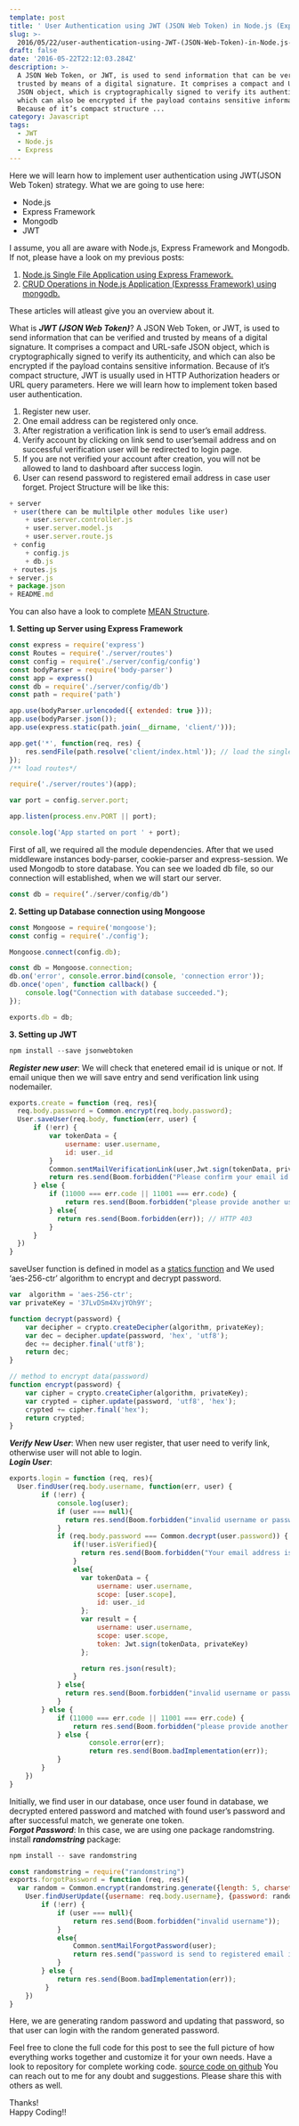 ```yaml
---
template: post
title: ' User Authentication using JWT (JSON Web Token) in Node.js (Express Framework)'
slug: >-
  2016/05/22/user-authentication-using-JWT-(JSON-Web-Token)-in-Node.js-(express=framework)
draft: false
date: '2016-05-22T22:12:03.284Z'
description: >-
  A JSON Web Token, or JWT, is used to send information that can be verified and
  trusted by means of a digital signature. It comprises a compact and URL-safe
  JSON object, which is cryptographically signed to verify its authenticity, and
  which can also be encrypted if the payload contains sensitive information.
  Because of it’s compact structure ...
category: Javascript
tags:
  - JWT
  - Node.js
  - Express
---
```


Here we will learn how to implement user authentication using JWT(JSON Web Token) strategy. What we are going to use here:

* Node.js
* Express Framework
* Mongodb
* JWT

I assume, you all are aware with Node.js, Express Framework and Mongodb. If not, please have a look on my previous posts:

1. [Node.js Single File Application using Express Framework.](http://thepandeysoni.org/2016/02/05/node.js-single-file-application-using-express-framework/)
1. [CRUD Operations in Node.js Application (Expresss Framework) using mongodb.](http://thepandeysoni.org/2016/04/05/CRUD-operations-in-node.js-application-(expresss=framework)-using-mongodb/)

These articles will atleast give you an overview about it.

What is **_JWT (JSON Web Token)_**?
A JSON Web Token, or JWT, is used to send information that can be verified and trusted by means of a digital signature. It comprises a compact and URL-safe JSON object, which is cryptographically signed to verify its authenticity, and which can also be encrypted if the payload contains sensitive information. Because of it’s compact structure, JWT is usually used in HTTP Authorization headers or URL query parameters.
Here we will learn how to implement token based user authentication.
1. Register new user. 
2. One email address can be registered only once.
3. After registration a verification link is send to user’s email address.
4. Verify account by clicking on link send to user’semail address and on successful verification user will be redirected to login page.
5. If you are not verified your account after creation, you will not be allowed to land to dashboard after success login.
7. User can resend password to registered email address in case user forget.
Project Structure will be like this:

```js
+ server
 + user(there can be multilple other modules like user)
    + user.server.controller.js
    + user.server.model.js
    + user.server.route.js
 + config
    + config.js
    + db.js
 + routes.js
+ server.js
+ package.json
+ README.md
```
You can also have a look to complete [MEAN Structure](http://thepandeysoni.org/2016/05/07/CRUD-Operation-with-UI-integration-(Angular.js)/).

**1. Setting up Server using Express Framework**

```js
const express = require('express')
const Routes = require('./server/routes')
const config = require('./server/config/config')
const bodyParser = require('body-parser')
const app = express()
const db = require('./server/config/db')
const path = require('path')

app.use(bodyParser.urlencoded({ extended: true }));
app.use(bodyParser.json());
app.use(express.static(path.join(__dirname, 'client/')));

app.get('*', function(req, res) {
    res.sendFile(path.resolve('client/index.html')); // load the single view file (angular will handle the page changes on the front-end)
});
/** load routes*/

require('./server/routes')(app);

var port = config.server.port;

app.listen(process.env.PORT || port);

console.log('App started on port ' + port);
```
First of all, we required all the module dependencies. After that we used middleware instances body-parser, cookie-parser and express-session. We used Mongodb to store database. You can see we loaded db file, so our connection will established, when we will start our server.
```js
const db = require(‘./server/config/db’)
```
**2. Setting up Database connection using Mongoose**
```js
const Mongoose = require('mongoose');
const config = require('./config');

Mongoose.connect(config.db);

const db = Mongoose.connection;
db.on('error', console.error.bind(console, 'connection error'));
db.once('open', function callback() {
    console.log("Connection with database succeeded.");
});

exports.db = db;
```
**3. Setting up JWT**
```js
npm install --save jsonwebtoken
```
**_Register new user_**: We will check that enetered email id is unique or not. If email unique then we will save entry and send verification link using nodemailer.

```js
exports.create = function (req, res){
  req.body.password = Common.encrypt(req.body.password);
  User.saveUser(req.body, function(err, user) {
      if (!err) {
          var tokenData = {
              username: user.username,
              id: user._id
          }
          Common.sentMailVerificationLink(user,Jwt.sign(tokenData, privateKey));
          return res.send(Boom.forbidden("Please confirm your email id by clicking on link in email"));
      } else {
          if (11000 === err.code || 11001 === err.code) {
              return res.send(Boom.forbidden("please provide another user email"));
          } else{
            return res.send(Boom.forbidden(err)); // HTTP 403
          }
      }
  })
}
```
saveUser function is defined in model as a [statics function]() and We used ‘aes-256-ctr’ algorithm to encrypt and decrypt password.

```js
var  algorithm = 'aes-256-ctr';
var privateKey = '37LvDSm4XvjYOh9Y';

function decrypt(password) {
    var decipher = crypto.createDecipher(algorithm, privateKey);
    var dec = decipher.update(password, 'hex', 'utf8');
    dec += decipher.final('utf8');
    return dec;
}

// method to encrypt data(password)
function encrypt(password) {
    var cipher = crypto.createCipher(algorithm, privateKey);
    var crypted = cipher.update(password, 'utf8', 'hex');
    crypted += cipher.final('hex');
    return crypted;
}
```
**_Verify New User_**: When new user register, that user need to verify link, otherwise user will not able to login.  
**_Login User_**:
```js
exports.login = function (req, res){
  User.findUser(req.body.username, function(err, user) {
        if (!err) {
            console.log(user);
            if (user === null){
              return res.send(Boom.forbidden("invalid username or password"));
            }
            if (req.body.password === Common.decrypt(user.password)) {
                if(!user.isVerified){
                  return res.send(Boom.forbidden("Your email address is not verified. please verify your email address to proceed"));
                }
                else{ 
                  var tokenData = {
                      username: user.username,
                      scope: [user.scope],
                      id: user._id
                  };
                  var result = {
                      username: user.username,
                      scope: user.scope,
                      token: Jwt.sign(tokenData, privateKey)
                  };

                  return res.json(result);
                }
            } else{
              return res.send(Boom.forbidden("invalid username or password"));
            }
        } else {
            if (11000 === err.code || 11001 === err.code) {
                return res.send(Boom.forbidden("please provide another user email"));
            } else {
                    console.error(err);
                    return res.send(Boom.badImplementation(err));
            } 
        }
    })
}
```
Initially, we find user in our database, once user found in database, we decrypted entered password and matched with found user’s password and after successful match, we generate one token.  
**_Forgot Password_**: In this case, we are using one package randomstring. install **_randomstring_** package:

```js
npm install -- save randomstring
```

```js
const randomstring = require("randomstring")
exports.forgotPassword = function (req, res){
  var random = Common.encrypt(randomstring.generate({length: 5, charset: 'alphabetic'}));
    User.findUserUpdate({username: req.body.username}, {password: random}, function(err, user) {
        if (!err) {
            if (user === null){
                return res.send(Boom.forbidden("invalid username"));
            }
            else{
                Common.sentMailForgotPassword(user);
                return res.send("password is send to registered email id");
            }
        } else {       
            return res.send(Boom.badImplementation(err));
         }
    })
}
```
Here, we are generating random password and updating that password, so that user can login with the random generated password.

Feel free to clone the full code for this post to see the full picture of how everything works together and customize it for your own needs. Have a look to repository for complete working code.
[source code on github](https://github.com/pandeysoni/User-Authentication-using-JWT-JSON-Web-Token-in-Node.js-Express) 
You can reach out to me for any doubt and suggestions. Please share this with others as well.

Thanks!  
Happy Coding!!
